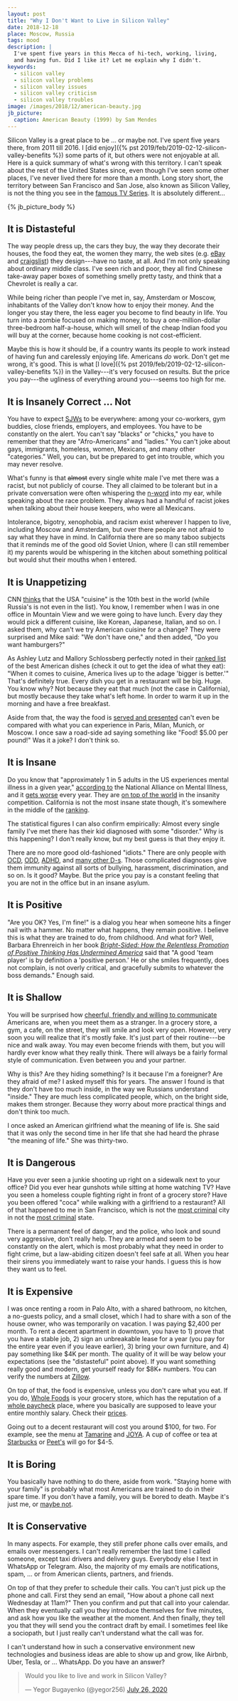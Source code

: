 ```yaml
---
layout: post
title: "Why I Don't Want to Live in Silicon Valley"
date: 2018-12-18
place: Moscow, Russia
tags: mood
description: |
  I've spent five years in this Mecca of hi-tech, working, living,
  and having fun. Did I like it? Let me explain why I didn't.
keywords:
  - silicon valley
  - silicon valley problems
  - silicon valley issues
  - silicon valley criticism
  - silicon valley troubles
image: /images/2018/12/american-beauty.jpg
jb_picture:
  caption: American Beauty (1999) by Sam Mendes
---
```


Silicon Valley is a great place to be ... or maybe not. I've spent five years there,
from 2011 till 2016. I
[did enjoy]({% pst 2019/feb/2019-02-12-silicon-valley-benefits %})
some parts of it, but others were not enjoyable
at all. Here is a quick summary of what's wrong with this territory. I can't speak about
the rest of the United States since, even though I've seen some other places, I've
never lived there for more than a month. Long story short, the territory
between San Francisco and San Jose, also known as Silicon Valley, is not
the thing you see in the [famous TV Series](https://www.imdb.com/title/tt2575988/).
It is absolutely different...

<!--more-->

{% jb_picture_body %}

## It is Distasteful

The way people dress up, the cars they buy, the way they decorate their
houses, the food they eat, the women they marry, the web sites (e.g.
[eBay](https://www.ebay.com) and [craigslist](https://www.craigslist.com)) they design---have
no taste, at all. And I'm not only speaking about ordinary middle class. I've
seen rich and poor, they all find Chinese take-away paper boxes
of something smelly pretty tasty, and think that a Chevrolet is really a car.

While being richer than people I've met in, say, Amsterdam or Moscow, inhabitants
of the Valley don't know how to enjoy their money. And the longer you stay
there, the less eager you become to find beauty in life. You turn into a zombie
focused on making money, to buy a one-million-dollar three-bedroom half-a-house,
which will smell of the cheap Indian food you will buy at the corner, because home cooking is not
cost-efficient.

Maybe this is how it should be, if a country wants its people to work instead
of having fun and carelessly enjoying life. Americans *do* work. Don't get me wrong,
it's good. This is what [I love]({% pst 2019/feb/2019-02-12-silicon-valley-benefits %})
in the Valley---it's very focused on results.
But the price you pay---the ugliness of everything around you---seems too high for me.

## It is Insanely Correct ... Not

You have to expect [SJWs](https://en.wikipedia.org/wiki/Social_justice_warrior) to be everywhere:
among your co-workers, gym buddies, close friends, employers, and employees.
You have to be constantly on the alert. You can't say "blacks" or "chicks," you have
to remember that they are "Afro-Americans" and "ladies." You can't joke about
gays, immigrants, homeless, women, Mexicans, and many other
"categories." Well, you can, but be prepared to get into trouble, which
you may never resolve.

What's funny is that ~~almost~~ every single white male I've met there was a racist, but
not publicly of course. They all claimed to be tolerant but in a private
conversation were often whispering the [n-word](https://en.wikipedia.org/wiki/Nigger) into my ear, while
speaking about the race problem. They always had a handful of racist jokes
when talking about their house keepers, who were all Mexicans.

Intolerance, bigotry, xenophobia, and racism exist wherever I happen to
live, including Moscow and Amsterdam, but over there people are not afraid to say what
they have in mind. In California there are so many taboo subjects that it
reminds me of the good old Soviet Union, where (I can still remember it)
my parents would be whispering in the kitchen about something political but
would shut their mouths when I entered.

## It is Unappetizing

CNN [thinks](https://edition.cnn.com/travel/article/world-best-food-cultures/index.html)
that the USA "cuisine" is the 10th best in the world (while Russia's is
not even in the list). You know, I remember when I was in one office in Mountain
View and we were going to have lunch. Every day they would pick a different
cuisine, like Korean, Japanese, Italian, and so on. I asked them, why can't we
try American cuisine for a change? They were surprised and Mike said: "We don't have one,"
and then added, "Do you want hamburgers?"

As Ashley Lutz and Mallory Schlossberg perfectly noted in their
[ranked list](https://www.businessinsider.com/most-american-foods-of-all-time-2015-7)
of the best American dishes (check it out to get the idea of what they eat):
"When it comes to cuisine, America lives up to the adage 'bigger is better.'"
That's definitely true. Every dish you get in a restaurant will be big. Huge.
You know why? Not because they eat that much (not the case in California),
but mostly because they take what's left home. In order to warm it up in
the morning and have a free breakfast.

Aside from that, the way the food is
[served and presented](https://twitter.com/Jason/status/1077390533880770560) can't even be compared
with what you can experience in Paris, Milan, Munich, or Moscow. I once
saw a road-side ad saying something like "Food! $5.00 per pound!" Was it a joke?
I don't think so.

## It is Insane

Do you know that "approximately 1 in 5 adults in the US experiences mental illness
in a given year," [according to](https://www.nami.org/learn-more/mental-health-by-the-numbers)
the National Alliance on Mental Illness, and it
[gets worse](https://www.psychologytoday.com/us/blog/our-changing-culture/201510/are-mental-health-issues-the-rise)
every year.
They are [on top of the world](https://ourworldindata.org/mental-health) in the
insanity competition. California is not the most insane state though, it's
somewhere in the middle of the
[ranking](http://www.mentalhealthamerica.net/issues/2017-state-mental-health-america-ranking-states).

The statistical figures I can also confirm empirically:
Almost every single family I've met there has their kid diagnosed with
some "disorder." Why is this happening? I don't really know, but my best guess
is that they enjoy it.

There are no more good old-fashioned "idiots." There are only people with
[OCD](https://en.wikipedia.org/wiki/Obsessive%E2%80%93compulsive_disorder),
[ODD](https://en.wikipedia.org/wiki/Oppositional_defiant_disorder),
[ADHD](https://en.wikipedia.org/wiki/Attention-deficit_hyperactivity_disorder),
and [many other D-s](https://psychcentral.com/disorders/). Those complicated
diagnoses give them immunity against all sorts of bullying, harassment,
discrimination, and so on. Is it good? Maybe. But the price you pay is
a constant feeling that you are not in the office but in an insane asylum.

## It is Positive

"Are you OK? Yes, I'm fine!" is a dialog you hear when someone hits a finger nail
with a hammer. No matter what happens, they remain positive. I believe this
is what they are trained to do, from childhood. And what for?
Well, Barbara Ehrenreich in her book
[_Bright-Sided: How the Relentless Promotion of Positive Thinking Has Undermined America_](https://amzn.to/2QlfphA)
said that "A good 'team player' is by definition a 'positive person.'
He or she smiles frequently, does not complain, is not overly critical,
and gracefully submits to whatever the boss demands." Enough said.

## It is Shallow

You will be surprised how
[cheerful, friendly and willing to communicate](https://www.cbsnews.com/news/how-americans-look-to-the-rest-of-the-world/)
Americans are, when you meet them as
a stranger. In a grocery store, a gym, a cafe, on the street, they will
smile and look very open. However, very soon you will realize that it's mostly
fake. It's just part of their routine---be nice and walk away. You may even
become friends with them, but you will hardly ever know what they really think.
There will always be a fairly formal style of communication. Even between
you and your partner.

Why is this? Are they hiding something? Is it because I'm a foreigner? Are they
afraid of me? I asked myself this for years. The answer I found is that they
don't have too much inside, in the way we Russians understand "inside." They
are much less complicated people, which, on the bright side,
makes them stronger. Because they worry about more practical things and don't
think too much.

I once asked an American girlfriend what the meaning of life is. She said that
it was only the second time in her life that she had heard the phrase "the meaning of life."
She was thirty-two.

## It is Dangerous

Have you ever seen a junkie shooting up right on a sidewalk next to your office?
Did you ever hear gunshots while sitting at home watching TV? Have you seen a homeless
couple fighting right in front of a grocery store? Have you been offered "coca" while
walking with a girlfriend to a restaurant? All of that happened to me in
San Francisco, which is not the
[most criminal](https://www.statista.com/statistics/217685/most-dangerous-cities-in-north-america-by-crime-rate/)
city in not the
[most criminal](https://www.statista.com/statistics/200445/reported-violent-crime-rate-in-the-us-states/)
state.

There is a permanent feel of danger, and the police, who look and sound
very aggressive, don't really help. They are armed and seem to be constantly
on the alert, which is most probably what they need in order to fight crime,
but a law-abiding citizen doesn't feel safe at all. When you hear their sirens
you immediately want to raise your hands. I guess this is how they want us to feel.

## It is Expensive

I was once renting a room in Palo Alto, with a shared bathroom, no kitchen,
a no-guests policy, and a small closet, which I had to share with a son
of the house owner, who was temporarily on vacation. I was paying $2,400 per month.
To rent a decent apartment in downtown, you have to 1) prove that you have
a stable job, 2) sign an unbreakable lease for a year
(you pay for the entire year even if you leave earlier), 3) bring your own furniture,
and 4) pay something like $4K per month. The quality of it will be way
below your expectations (see the "distasteful" point above). If you want
something really good and modern, get yourself ready for $8K+ numbers. You can verify
the numbers at [Zillow](https://www.zillow.com/palo-alto-ca-94301/rentals/).

On top of that, the food is expensive, unless you don't care what you eat. If you
do, [Whole Foods](https://eu.wholefoodsmarket.com/) is your grocery store, which has the reputation of
a [whole paycheck](https://www.sfgate.com/business/article/Whole-Foods-whole-paycheck-Amazon-Jeff-Bezos-13181055.php)
place, where you basically are supposed to leave your entire monthly salary.
Check their [prices](https://www.wholefoodsmarket.com/shop/PAL/3173).

Going out to a decent restaurant will cost you around $100, for two. For example,
see the menu at [Tamarine](https://tamarinerestaurant.com/) and
[JOYA](http://www.joya.com/menus.html). A cup of coffee or tea at
[Starbucks](https://www.starbucks.com/) or [Peet's](https://www.peets.com/) will
go for $4-5.

## It is Boring

You basically have nothing to do there, aside from work. "Staying home with
your family" is probably what most Americans are trained to do in their
spare time. If you don't have a family, you will be bored to death. Maybe
it's just me, or [maybe not](https://www.quora.com/Why-is-America-so-boring-to-live-in).

## It is Conservative

In many aspects. For example, they still prefer phone calls over emails, and
emails over messengers. I can't really remember the last time I
called someone, except taxi drivers and delivery guys. Everybody else I text
in WhatsApp or Telegram. Also, the majority of my emails are notifications,
spam, ... or from American clients, partners, and friends.

On top of that they prefer to schedule their calls. You can't just pick up the
phone and call. First they send an email, "How about a phone call next Wednesday at 11am?"
Then you confirm and put that call into your calendar. When they eventually call you they
introduce themselves for five minutes, and ask how you like the weather at the
moment. And then finally, they tell you that they will send you the contract draft by email.
I sometimes feel like a sociopath, but I just really can't understand what the
call was for.

I can't understand how in such a conservative environment new technologies
and business ideas are able to show up and grow, like Airbnb, Uber, Tesla,
or ... WhatsApp. Do you have an answer?

<blockquote class="twitter-tweet"><p lang="en" dir="ltr">Would you like to live and work in Silicon Valley?</p>&mdash; Yegor Bugayenko (@yegor256) <a href="https://twitter.com/yegor256/status/1287287132516757506?ref_src=twsrc%5Etfw">July 26, 2020</a></blockquote> <script async src="https://platform.twitter.com/widgets.js" charset="utf-8"></script>
